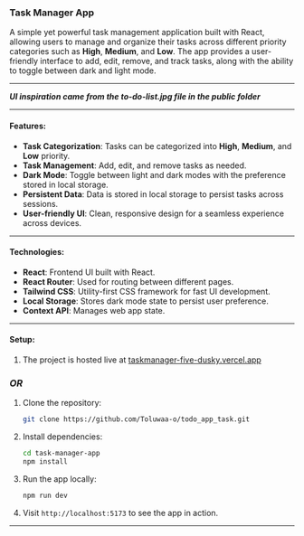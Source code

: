 ### Task Manager App

A simple yet powerful task management application built with React, allowing users to manage and organize their tasks across different priority categories such as **High**, **Medium**, and **Low**. The app provides a user-friendly interface to add, edit, remove, and track tasks, along with the ability to toggle between dark and light mode.

---

***UI inspiration came from the to-do-list.jpg file in the public folder***

---

#### Features:
- **Task Categorization**: Tasks can be categorized into **High**, **Medium**, and **Low** priority.
- **Task Management**: Add, edit, and remove tasks as needed.
- **Dark Mode**: Toggle between light and dark modes with the preference stored in local storage.
- **Persistent Data**: Data is stored in local storage to persist tasks across sessions.
- **User-friendly UI**: Clean, responsive design for a seamless experience across devices.

---

#### Technologies:
- **React**: Frontend UI built with React.
- **React Router**: Used for routing between different pages.
- **Tailwind CSS**: Utility-first CSS framework for fast UI development.
- **Local Storage**: Stores dark mode state to persist user preference.
- **Context API**: Manages web app state.

---

#### Setup:
1. The project is hosted live at [taskmanager-five-dusky.vercel.app](https://taskmanager-five-dusky.vercel.app)

### ***OR***

1. Clone the repository:
    ```bash
    git clone https://github.com/Toluwaa-o/todo_app_task.git
    ```

2. Install dependencies:
    ```bash
    cd task-manager-app
    npm install
    ```

3. Run the app locally:
    ```bash
    npm run dev
    ```

4. Visit `http://localhost:5173` to see the app in action.

---